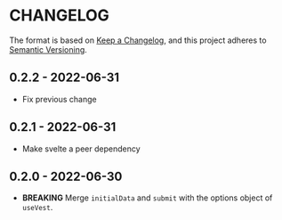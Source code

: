 # CHANGELOG

The format is based on [Keep a Changelog](https://keepachangelog.com/en/1.0.0/),
and this project adheres to [Semantic Versioning](https://semver.org/spec/v2.0.0.html).

## 0.2.2 - 2022-06-31

- Fix previous change

## 0.2.1 - 2022-06-31

- Make svelte a peer dependency

## 0.2.0 - 2022-06-30

- **BREAKING** Merge `initialData` and `submit` with the options object of `useVest`.

